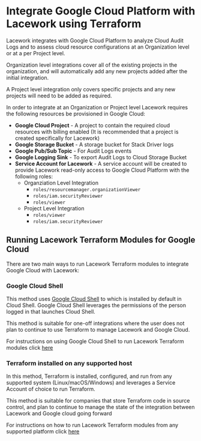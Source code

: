 # Integrate Google Cloud Platform with Lacework using Terraform
Lacework integrates with Google Cloud Platform to analyze Cloud Audit Logs and to assess cloud resource configurations at an Organization level or at a per Project level. 

Organization level integrations cover all of the existing projects in the organization, and will automatically add any new projects added after the initial integration. 

A Project level integration only covers specific projects and any new projects will need to be added as required.

In order to integrate at an Organization or Project level Lacework requires the following resources be provisioned in Google Cloud:

* **Google Cloud Project** - A project to contain the required cloud resources with billing enabled (It is recommended that a project is created specifically for Lacework)
* **Google Storage Bucket** - A storage bucket for Stack Driver logs
* **Google Pub/Sub Topic** - For Audit Logs events
* **Google Logging Sink** - To export Audit Logs to Cloud Storage Bucket
* **Service Account for Lacework** - A service account will be created to provide Lacework read-only access to Google Cloud Platform with the following roles:
	* Organziation Level Integration
		- `roles/resourcemanager.organizationViewer`
		- `roles/iam.securityReviewer`
		- `roles/viewer`
	* Project Level Integration
		- `roles/viewer`
		- `roles/iam.securityReviewer`

## Running Lacework Terraform Modules for Google Cloud
There are two main ways to run Lacework Terraform modules to integrate Google Cloud with Lacework:

### Google Cloud Shell
This method uses [Google Cloud Shell](https://cloud.google.com/shell) to which is installed by default in Cloud Shell. Google Cloud Shell leverages the permissions of the person logged in that launches Cloud Shell. 

This method is suitable for one-off integrations where the user does not plan to continue to use Terraform to manage Lacework and Google Cloud.

For instructions on using Google Cloud Shell to run Lacework Terraform modules click [here](integrate_gcp_using_google_cloud_shell.md)

### Terraform installed on any supported host
In this method, Terraform is installed, configured, and run from any supported system (Linux/macOS/Windows) and leverages a Service Account of choice to run Terraform. 

This method is suitable for companies that store Terraform code in source control, and plan to continue to manage the state of the integration between Lacework and Google cloud going forward

For instructions on how to run Lacework Terraform modules from any supported platform click [here]()

